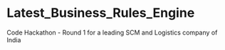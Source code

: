 # Latest_Business_Rules_Engine
Code Hackathon - Round 1 for a leading SCM and Logistics company of India
